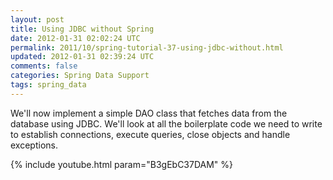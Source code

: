 ```yaml
---           
layout: post
title: Using JDBC without Spring
date: 2012-01-31 02:02:24 UTC
permalink: 2011/10/spring-tutorial-37-using-jdbc-without.html
updated: 2012-01-31 02:39:24 UTC
comments: false
categories: Spring Data Support
tags: spring_data
---
```


We'll now implement a simple DAO class that fetches data from the database using JDBC. We'll look at all the boilerplate code we need to write to establish connections, execute queries, close objects and handle exceptions.

{% include youtube.html param="B3gEbC37DAM" %}